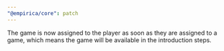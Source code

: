 ```yaml
---
"@empirica/core": patch
---
```


The game is now assigned to the player as soon as they are assigned to a game,
which means the game will be available in the introduction steps.
